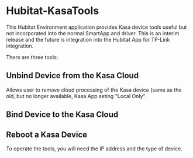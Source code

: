 # Hubitat-KasaTools

This Hubitat Environment application provides Kasa device tools useful but not incorporated into the normal SmartApp and driver.  This is an interim release and the future is integration into the Hubitat App for TP-Link integration.

There are three tools:

## Unbind Device from the Kasa Cloud
Allows user to remove cloud processing of the Kasa device (same as the old, but no longer available, Kasa App seting "Local Only".

## Bind Device to the Kasa Cloud

## Reboot a Kasa Device

To operate the tools, you will need the IP address and the type of device.
